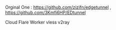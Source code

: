 Orginal One :  https://github.com/zizifn/edgetunnel , https://github.com/3Kmfi6HP/EDtunnel

Cloud Flare Worker vless v2ray 

